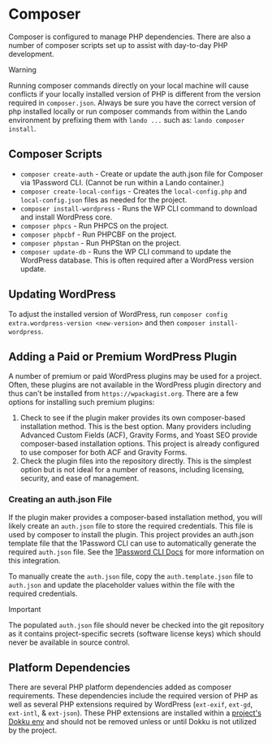 # Composer

Composer is configured to manage PHP dependencies. There are also a number of composer scripts set up to assist with
day-to-day PHP development.

> [!WARNING]
> Running composer commands directly on your local machine will cause conflicts if your locally installed version of
> PHP is different from the version required in `composer.json`. Always be sure you have the correct version of php
> installed locally or run composer commands from within the Lando environment by prefixing them with `lando ...` such
> as: `lando composer install`.

## Composer Scripts

* `composer create-auth` - Create or update the auth.json file for Composer via 1Password CLI. (Cannot be run within a
  Lando container.)
* `composer create-local-configs` - Creates the `local-config.php` and `local-config.json` files as needed for the
  project.
* `composer install-wordpress` - Runs the WP CLI command to download and install WordPress core.
* `composer phpcs` - Run PHPCS on the project.
* `composer phpcbf` - Run PHPCBF on the project.
* `composer phpstan` - Run PHPStan on the project.
* `composer update-db` - Runs the WP CLI command to update the WordPress database. This is often required after a
  WordPress version update.

## Updating WordPress

To adjust the installed version of WordPress, run `composer config extra.wordpress-version <new-version>` and then
`composer install-wordpress`.

## Adding a Paid or Premium WordPress Plugin

A number of premium or paid WordPress plugins may be used for a project. Often, these plugins are not available in the
WordPress plugin directory and thus can't be installed from `https://wpackagist.org`. There are a few options for
installing such premium plugins:

1. Check to see if the plugin maker provides its own composer-based installation method. This is the best option.
   Many providers including Advanced Custom Fields (ACF), Gravity Forms, and Yoast SEO provide composer-based
   installation
   options. This project is already configured to use composer for both ACF and Gravity Forms.
1. Check the plugin files into the repository directly. This is the simplest option but is not ideal for a number of
   reasons, including licensing, security, and ease of management.

### Creating an auth.json File

If the plugin maker provides a composer-based installation method, you will likely create an `auth.json` file to
store the required credentials. This file is used by composer to install the plugin. This project provides an
auth.json template file that the 1Password CLI can use to automatically generate the required `auth.json` file. See the
[1Password CLI Docs](./1password-cli.md) for more information on this integration.

To manually create the `auth.json` file, copy the `auth.template.json` file to `auth.json` and update the placeholder
values within the file with the required credentials.

> [!IMPORTANT]
> The populated `auth.json` file should never be checked into the git repository as it contains
> project-specific secrets (software license keys) which should never be available in source control.

## Platform Dependencies

There are several PHP platform dependencies added as composer requirements. These dependencies include the required
version of PHP as well as several PHP extensions required by WordPress (`ext-exif`, `ext-gd`, `ext-intl`, & `ext-json`).
These PHP extensions are installed within a [project's Dokku env](actions.md#dokku-deployment-workflows) and should not
be removed unless or until Dokku is not utilized by the project.
